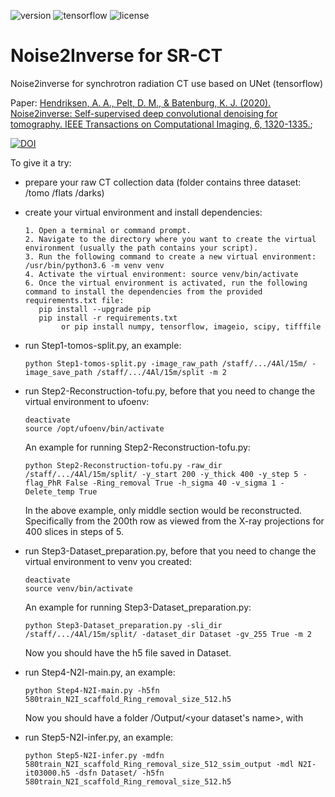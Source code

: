 ![version](https://img.shields.io/badge/Version-v1.0-blue.svg?style=plastic)
![tensorflow](https://img.shields.io/badge/TensorFlow-v2.2.0-green.svg?style=plastic)
![license](https://img.shields.io/badge/license-CC_BY--NC-red.svg?style=plastic)

# Noise2Inverse for SR-CT
Noise2inverse for synchrotron radiation CT use based on UNet (tensorflow)

Paper: [Hendriksen, A. A., Pelt, D. M., & Batenburg, K. J. (2020). Noise2inverse: Self-supervised deep convolutional denoising for tomography. IEEE Transactions on Computational Imaging, 6, 1320-1335.](https://ieeexplore.ieee.org/stamp/stamp.jsp?arnumber=9178467);

[![DOI](https://zenodo.org/badge/DOI/10.1109/TCI.2020.3019647.svg)](https://doi.org/10.1109/TCI.2020.3019647)

To give it a try:

* prepare your raw CT collection data (folder contains three dataset: /tomo /flats /darks)
* create your virtual environment and install dependencies: 
  ```
  1. Open a terminal or command prompt.
  2. Navigate to the directory where you want to create the virtual environment (usually the path contains your script).
  3. Run the following command to create a new virtual environment: /usr/bin/python3.6 -m venv venv
  4. Activate the virtual environment: source venv/bin/activate
  6. Once the virtual environment is activated, run the following command to install the dependencies from the provided requirements.txt file: 
     pip install --upgrade pip
     pip install -r requirements.txt
          or pip install numpy, tensorflow, imageio, scipy, tifffile
* run Step1-tomos-split.py, an example:
  ```
  python Step1-tomos-split.py -image_raw_path /staff/.../4Al/15m/ -image_save_path /staff/.../4Al/15m/split -m 2
* run Step2-Reconstruction-tofu.py, before that you need to change the virtual environment to ufoenv: 
  ```
  deactivate
  source /opt/ufoenv/bin/activate
  ```
  An example for running Step2-Reconstruction-tofu.py:
  ```
  python Step2-Reconstruction-tofu.py -raw_dir /staff/.../4Al/15m/split/ -y_start 200 -y_thick 400 -y_step 5 -flag_PhR False -Ring_removal True -h_sigma 40 -v_sigma 1 -Delete_temp True
  ```
  In the above example, only middle section would be reconstructed. Specifically from the 200th row as viewed from the X-ray projections for 400 slices in steps of 5.
* run Step3-Dataset_preparation.py, before that you need to change the virtual environment to venv you created:
  ```
  deactivate
  source venv/bin/activate
  ```
  An example for running Step3-Dataset_preparation.py:
  ```
  python Step3-Dataset_preparation.py -sli_dir /staff/.../4Al/15m/split/ -dataset_dir Dataset -gv_255 True -m 2
  ```
  Now you should have the h5 file saved in Dataset.

* run Step4-N2I-main.py, an example:
  ```
  python Step4-N2I-main.py -h5fn 580train_N2I_scaffold_Ring_removal_size_512.h5
  ```
  Now you should have a folder /Output/<your dataset's name>, with 
* run Step5-N2I-infer.py, an example:
  ```
  python Step5-N2I-infer.py -mdfn 580train_N2I_scaffold_Ring_removal_size_512_ssim_output -mdl N2I-it03000.h5 -dsfn Dataset/ -h5fn 580train_N2I_scaffold_Ring_removal_size_512.h5
  ```
  
